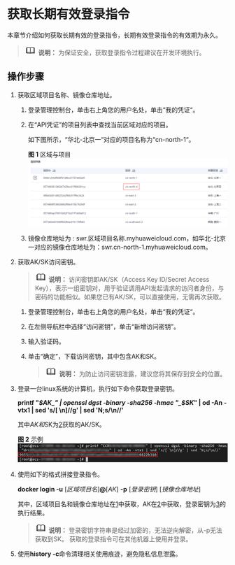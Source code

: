 # 获取长期有效登录指令<a name="swr_01_1000"></a>

本章节介绍如何获取长期有效的登录指令，长期有效登录指令的有效期为永久。

>![](public_sys-resources/icon-note.gif) **说明：** 
>为保证安全，获取登录指令过程建议在开发环境执行。

## 操作步骤<a name="section140815918599"></a>

1.  <a name="li5768123671815"></a>获取区域项目名称、镜像仓库地址。
    1.  登录管理控制台，单击右上角您的用户名处，单击“我的凭证“。
    2.  在“API凭证”的项目列表中查找当前区域对应的项目。

        如下图所示，“华北-北京一“对应的项目名称为“cn-north-1“。

        **图 1**  区域与项目<a name="fig1548146070"></a>  
        ![](figures/区域与项目.png "区域与项目")

    3.  镜像仓库地址为 : swr.区域项目名称.myhuaweicloud.com，如华北-北京一对应的镜像仓库地址为：swr.cn-north-1.myhuaweicloud.com。

2.  <a name="li1863783911295"></a>获取AK/SK访问密钥。

    >![](public_sys-resources/icon-note.gif) **说明：** 
    >访问密钥即AK/SK（Access Key ID/Secret Access Key），表示一组密钥对，用于验证调用API发起请求的访问者身份，与密码的功能相似。如果您已有AK/SK，可以直接使用，无需再次获取。

    1.  登录管理控制台，单击右上角您的用户名处，单击“我的凭证“。
    2.  在左侧导航栏中选择“访问密钥”，单击“新增访问密钥”。
    3.  输入验证码。
    4.  单击“确定”，下载访问密钥，其中包含AK和SK。

        >![](public_sys-resources/icon-note.gif) **说明：** 
        >为防止访问密钥泄露，建议您将其保存到安全的位置。


3.  <a name="li132430753010"></a>登录一台linux系统的计算机，执行如下命令获取登录密钥。

    **printf "_$AK_" | openssl dgst -binary -sha256 -hmac "_$SK_" | od -An -vtx1 | sed 's/\[ \\n\]//g' | sed 'N;s/\\n//'**

    其中$AK和$SK为[2](#li1863783911295)获取的AK/SK。

    **图 2**  示例<a name="fig56444333813"></a>  
    ![](figures/示例.png "示例")

4.  使用如下的格式拼接登录指令。

    **docker login -u**   \[_区域项目名_\]**@**\[_AK_\]   **-p**   \[_登录密钥_\]  \[_镜像仓库地址_\]

    其中，区域项目名和镜像仓库地址在[1](#li5768123671815)中获取，AK在[2](#li1863783911295)中获取，登录密钥为[3](#li132430753010)的执行结果。

    >![](public_sys-resources/icon-note.gif) **说明：** 
    >登录密钥字符串是经过加密的，无法逆向解密，从-p无法获取到SK。
    >获取的登录指令可在其他机器上使用并登录。

5.  使用**history -c**命令清理相关使用痕迹，避免隐私信息泄露。

